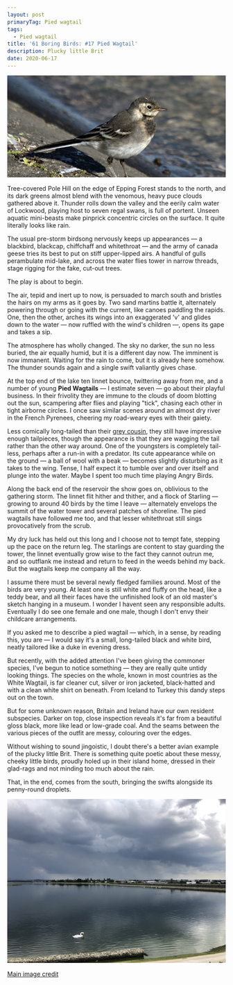```yaml
---
layout: post
primaryTag: Pied wagtail
tags:
  - Pied wagtail
title: '61 Boring Birds: #17 Pied Wagtail'
description: Plucky little Brit
date: 2020-06-17
---
```

![pied wagtail](/assets/img/pied-wagtail.jpg)

Tree-covered Pole Hill on the edge of Epping Forest stands to the north, and its dark greens almost blend with the venomous, heavy puce clouds gathered above it. Thunder rolls down the valley and the eerily calm water of Lockwood, playing host to seven regal swans, is full of portent. Unseen aquatic mini-beasts make pinprick concentric circles on the surface. It quite literally looks like rain.

The usual pre-storm birdsong nervously keeps up appearances &mdash; a blackbird, blackcap, chiffchaff and whitethroat &mdash; and the army of canada geese tries its best to put on stiff upper-lipped airs. A handful of gulls perambulate mid-lake, and across the water flies tower in narrow threads, stage rigging for the fake, cut-out trees. 

The play is about to begin.

The air, tepid and inert up to now, is persuaded to march south and bristles the hairs on my arms as it goes by. Two sand martins battle it, alternately powering through or going with the current, like canoes paddling the rapids. One, then the other, arches its wings into an exaggerated 'v' and glides down to the water &mdash; now ruffled with the wind's children &mdash;, opens its gape and takes a sip. 

The atmosphere has wholly changed. The sky no darker, the sun no less buried, the air equally humid, but it is a different day now. The imminent is now immanent. Waiting for the rain to come, but it is already here somehow. The thunder sounds again and a single swift valiantly gives chase.

At the top end of the lake ten linnet bounce, twittering away from me, and a number of young **Pied Wagtails** &mdash; I estimate seven &mdash; go about their playful business. In their frivolity they are immune to the clouds of doom blotting out the sun, scampering after flies and playing "tick", chasing each other in tight airborne circles. I once saw similar scenes around an almost dry river in the French Pyrenees, cheering my road-weary eyes with their gaiety.

Less comically long-tailed than their [grey cousin](/2020/06/08/grey-wagtail.html), they still have impressive enough tailpieces, though the appearance is that they are wagging the tail rather than the other way around. One of the youngsters is completely tail-less, perhaps after a run-in with a predator. Its cute appearance while on the ground &mdash; a ball of wool with a beak &mdash; becomes slightly disturbing as it takes to the wing. Tense, I half expect it to tumble over and over itself and plunge into the water. Maybe I spent too much time playing Angry Birds.

Along the back end of the reservoir the show goes on, oblivious to the gathering storm. The linnet flit hither and thither, and a flock of Starling &mdash; growing to around 40 birds by the time I leave &mdash; alternately envelops the summit of the water tower and several patches of shoreline. The pied wagtails have followed me too, and that lesser whitethroat still sings provocatively from the scrub.

My dry luck has held out this long and I choose not to tempt fate, stepping up the pace on the return leg. The starlings are content to stay guarding the tower, the linnet eventually grow wise to the fact they cannot outrun me, and so outflank me instead and return to feed in the weeds behind my back. But the wagtails keep me company all the way.

I assume there must be several newly fledged families around. Most of the birds are very young. At least one is still white and fluffy on the head, like a teddy bear, and all their faces have the unfinished look of an old master's sketch hanging in a museum. I wonder I havent seen any responsible adults. Eventually I do see one female and one male, though I don't envy their childcare arrangements.

If you asked me to describe a pied wagtail &mdash; which, in a sense, by reading this, you are &mdash; I would say it's a small, long-tailed black and white bird, neatly tailored like a duke in evening dress.

But recently, with the added attention I've been giving the commoner species, I've begun to notice something &mdash; they are really quite untidy looking things. The species on the whole, known in most countries as the White Wagtail, is far cleaner cut, silver or iron jacketed, black-hatted and with a clean white shirt on beneath. From Iceland to Turkey this dandy steps out on the town.

But for some unknown reason, Britain and Ireland have our own resident subspecies. Darker on top, close inspection reveals it's far from a beautiful gloss black, more like lead or low-grade coal. And the seams between the various pieces of the outfit are messy, colouring over the edges.

Without wishing to sound jingoistic, I doubt there's a better avian example of the plucky little Brit. There is something quite poetic about these messy, cheeky little birds, proudly holed up in their island home, dressed in their glad-rags and not minding too much about the rain.

That, in the end, comes from the south, bringing the swifts alongside its penny-round droplets.

![storm swan](/assets/img/storm-swan.jpg)

[Main image credit](https://commons.wikimedia.org/wiki/File:Pied_(white)_wagtail_(Motacilla_alba_yarrellii)_juvenile.jpg)
